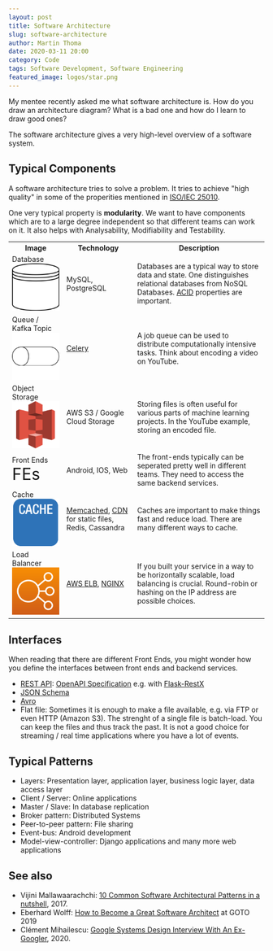 ```yaml
---
layout: post
title: Software Architecture
slug: software-architecture
author: Martin Thoma
date: 2020-03-11 20:00
category: Code
tags: Software Development, Software Engineering
featured_image: logos/star.png
---
```

My mentee recently asked me what software architecture is. How do you draw
an architecture diagram? What is a bad one and how do I learn to draw good ones?

The software architecture gives a very high-level overview of a software system.


## Typical Components

A software architecture tries to solve a problem. It tries to achieve
"high quality" in some of the properities mentioned in [ISO/IEC 25010](https://iso25000.com/index.php/en/iso-25000-standards/iso-25010).

One very typical property is **modularity**. We want to have components which
are to a large degree independent so that different teams can work on it. It
also helps with Analysability, Modifiability and Testability.


<table class="table">
    <tr>
        <th>Image</th>
        <th>Technology</th>
        <th>Description</th>
    </tr>
    <tr>
        <td>Database<br/><img src="../images/2020/03/db.png" alt="Database" /></td>
        <td>MySQL, PostgreSQL</td>
        <td>Databases are a typical way to store data and state. One distinguishes relational databases from NoSQL Databases. <a href="https://en.wikipedia.org/wiki/ACID">ACID</a> properties are important.</td>
    </tr>
    <tr>
        <td>Queue / Kafka Topic<br/><img src="../images/2020/03/queue.png" alt="Queue" /></td>
        <td><a href="http://www.celeryproject.org/">Celery</a></td>
        <td>A job queue can be used to distribute computationally intensive tasks. Think about encoding a video on YouTube.</td>
    </tr>
    <tr>
        <td>Object Storage<br/><img src="../images/2020/03/s3.png" alt="AWS S3" /></td>
        <td>AWS S3 / Google Cloud Storage</td>
        <td>Storing files is often useful for various parts of machine learning projects. In the YouTube example, storing an encoded file.</td>
    </tr>
    <tr>
        <td>Front Ends<br/><span style="font-size: xx-large;">FEs</span></td>
        <td>Android, IOS, Web</td>
        <td>The front-ends typically can be seperated pretty well in different teams. They need to access the same backend services.</td>
    </tr>
    <tr>
        <td>Cache<br/><img src="../images/2020/03/cache.png" alt="Cache" /></td>
        <td><a href="https://en.wikipedia.org/wiki/Memcached">Memcached</a>, <a href="https://en.wikipedia.org/wiki/Content_delivery_network">CDN</a> for static files, Redis, Cassandra</td>
        <td>Caches are important to make things fast and reduce load. There are many different ways to cache.</td>
    </tr>
    <tr>
        <td>Load Balancer<br/><img src="../images/2020/03/load-balancer.png" alt="Load Balancer" /></td>
        <td><a href="https://aws.amazon.com/de/elasticloadbalancing/">AWS ELB</a>, <a href="https://docs.nginx.com/nginx/admin-guide/load-balancer/http-load-balancer/">NGINX</a></td>
        <td>If you built your service in a way to be horizontally scalable, load balancing is crucial. Round-robin or hashing on the IP address are possible choices.</td>
    </tr>
</table>


## Interfaces

When reading that there are different Front Ends, you might wonder how you
define the interfaces between front ends and backend services.

* [REST API](https://martin-thoma.com/rest/): [OpenAPI Specification](https://en.wikipedia.org/wiki/OpenAPI_Specification) e.g. with [Flask-RestX](https://flask-restx.readthedocs.io/en/latest/)
* [JSON Schema](https://json-schema.org/)
* [Avro](https://aseigneurin.github.io/2018/08/02/kafka-tutorial-4-avro-and-schema-registry.html)
* Flat file: Sometimes it is enough to make a file available, e.g. via FTP or even HTTP (Amazon S3). The strenght of a single file is batch-load. You can keep the files and thus track the past. It is not a good choice for streaming / real time applications where you have a lot of events.


## Typical Patterns

* Layers: Presentation layer, application layer, business logic layer, data access layer
* Client / Server: Online applications
* Master / Slave: In database replication
* Broker pattern: Distributed Systems
* Peer-to-peer pattern: File sharing
* Event-bus: Android development
* Model-view-controller: Django applications and many more web applications


## See also

* Vijini Mallawaarachchi: [10 Common Software Architectural Patterns in a nutshell](https://towardsdatascience.com/10-common-software-architectural-patterns-in-a-nutshell-a0b47a1e9013), 2017.
* Eberhard Wolff: [How to Become a Great Software Architect](https://www.youtube.com/watch?v=v_nhv6aY1Kg) at GOTO 2019
* Clément Mihailescu: [Google Systems Design Interview With An Ex-Googler](https://www.youtube.com/watch?v=q0KGYwNbf-0), 2020.
